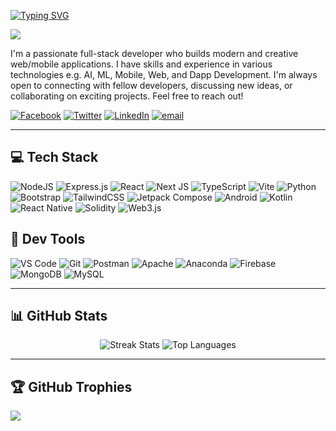 <a href="https://git.io/typing-svg"><img src="https://readme-typing-svg.demolab.com?font=Fira+Code&weight=700&size=40&pause=1000&color=0e75b6&vCenter=true&width=1000&lines=Hi+there+%F0%9F%91%8B%2C+I'm+Dennis!;Welcome+to+my+GitHub+%F0%9F%98%8A.;" alt="Typing SVG" /></a>

![](https://komarev.com/ghpvc/?username=dkmaigua&label=Profile%20views&color=0e75b6&style=flat)

I'm a passionate full-stack developer who builds modern and creative web/mobile applications. I have skills and experience in various technologies e.g. AI, ML, Mobile, Web, and Dapp Development. I'm always open to connecting with fellow developers, discussing new ideas, or collaborating on exciting projects. Feel free to reach out!

[![Facebook](https://img.shields.io/badge/Facebook-%231877F2.svg?logo=Facebook&logoColor=white)](https://facebook.com/dkmaigua) [![Twitter](https://img.shields.io/badge/X-black.svg?logo=X&logoColor=white)](https://x.com/dkmaigua) [![LinkedIn](https://img.shields.io/badge/LinkedIn-%230077B5.svg?logo=linkedin&logoColor=white)](https://linkedin.com/in/maigua) [![email](https://img.shields.io/badge/Email-D14836?logo=gmail&logoColor=white)](mailto:dennismaigua08@gmail.com)

---

## 💻 Tech Stack
![NodeJS](https://img.shields.io/badge/node.js-6DA55F?style=for-the-badge&logo=node.js&logoColor=white) ![Express.js](https://img.shields.io/badge/express.js-%23404d59.svg?style=for-the-badge&logo=express&logoColor=%2361DAFB) ![React](https://img.shields.io/badge/react-%2320232a.svg?style=for-the-badge&logo=react&logoColor=%2361DAFB) ![Next JS](https://img.shields.io/badge/Next-black?style=for-the-badge&logo=next.js&logoColor=white) ![TypeScript](https://img.shields.io/badge/typescript-%23007ACC.svg?style=for-the-badge&logo=typescript&logoColor=white) ![Vite](https://img.shields.io/badge/vite-%23646CFF.svg?style=for-the-badge&logo=vite&logoColor=white) ![Python](https://img.shields.io/badge/python-3670A0?style=for-the-badge&logo=python&logoColor=ffdd54) ![Bootstrap](https://img.shields.io/badge/bootstrap-%238511FA.svg?style=for-the-badge&logo=bootstrap&logoColor=white) ![TailwindCSS](https://img.shields.io/badge/tailwindcss-%2338B2AC.svg?style=for-the-badge&logo=tailwind-css&logoColor=white) ![Jetpack Compose](https://img.shields.io/badge/Jetpack%20Compose-4285F4?style=for-the-badge&logo=jetpackcompose&logoColor=white) ![Android](https://img.shields.io/badge/Android-3DDC84?style=for-the-badge&logo=android&logoColor=white) ![Kotlin](https://img.shields.io/badge/kotlin-%237F52FF.svg?style=for-the-badge&logo=kotlin&logoColor=white) ![React Native](https://img.shields.io/badge/react_native-%2320232a.svg?style=for-the-badge&logo=react&logoColor=%2361DAFB) ![Solidity](https://img.shields.io/badge/Solidity-%23363636.svg?style=for-the-badge&logo=solidity&logoColor=white) ![Web3.js](https://img.shields.io/badge/web3.js-F16822?style=for-the-badge&logo=web3.js&logoColor=white)


## 🔧 Dev Tools
![VS Code](https://img.shields.io/badge/VS%20Code-007ACC?style=for-the-badge&logo=visualstudiocode&logoColor=white) ![Git](https://img.shields.io/badge/git-%23F05033.svg?style=for-the-badge&logo=git&logoColor=white) ![Postman](https://img.shields.io/badge/Postman-FF6C37?style=for-the-badge&logo=postman&logoColor=white) ![Apache](https://img.shields.io/badge/Apache-D22128?style=for-the-badge&logo=apache&logoColor=white) ![Anaconda](https://img.shields.io/badge/Anaconda-%2344A833.svg?style=for-the-badge&logo=anaconda&logoColor=white) ![Firebase](https://img.shields.io/badge/firebase-a08021?style=for-the-badge&logo=firebase&logoColor=ffcd34) ![MongoDB](https://img.shields.io/badge/MongoDB-%234ea94b.svg?style=for-the-badge&logo=mongodb&logoColor=white) ![MySQL](https://img.shields.io/badge/mysql-4479A1.svg?style=for-the-badge&logo=mysql&logoColor=white)

---

## 📊 GitHub Stats
<div align="center">
  <img src="https://nirzak-streak-stats.vercel.app/?user=dkmaigua&theme=radical&hide_border=true" alt="Streak Stats"/>
  <img src="https://github-readme-stats.vercel.app/api/top-langs/?username=dkmaigua&theme=radical&hide_border=true&include_all_commits=true&count_private=true&layout=compact&langs_count=8" alt="Top Languages"/>
</div>

---

## 🏆 GitHub Trophies

![](https://github-profile-trophy.vercel.app/?username=dkmaigua&theme=radical&no-frame=true&no-bg=false&margin-w=4)

<!-- Proudly created with GPRM ( https://gprm.itsvg.in ) -->
